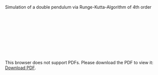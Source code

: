 Simulation of a double pendulum via Runge-Kutta-Algorithm of 4th order
<object data="https://github.com/hosibach/double-pendulum/blob/main/texfile.pdf" type="application/pdf" width="700px" height="700px">
    <embed src="https://github.com/hosibach/double-pendulum/blob/main/texfile.pdf">
        <p>This browser does not support PDFs. Please download the PDF to view it: <a href="http://yoursite.com/the.pdf">Download PDF</a>.</p>
    </embed>
</object>
